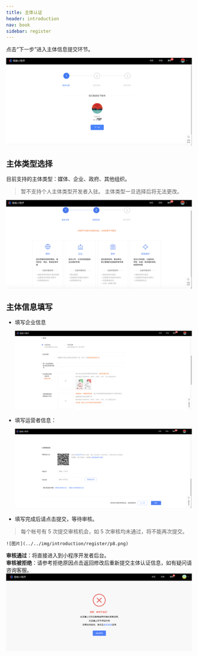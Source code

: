 ```yaml
---
title: 主体认证
header: introduction
nav: book
sidebar: register
---
```


点击“下一步”进入主体信息提交环节。

![图片](../../img/introduction/register/1.1.png)

## 主体类型选择

目前支持的主体类型：媒体、企业、政府、其他组织。
> 暂不支持个人主体类型开发者入驻。
> 主体类型一旦选择后将无法更改。

![图片](../../img/introduction/register/1.2.png)

## 主体信息填写


* 填写企业信息

    ![图片](../../img/introduction/register/1.4.png)

* 填写运营者信息：

    ![图片](../../img/introduction/register/1.5.png)

* 填写完成后请点击提交，等待审核。
> 每个帐号有 5 次提交审核机会，如 5 次审核均未通过，将不能再次提交。

    ![图片](../../img/introduction/register/p8.png)
 **审核通过**：将直接进入到小程序开发者后台。    
 **审核被拒绝**：请参考拒绝原因点击返回修改后重新提交主体认证信息，如有疑问请咨询客服。
    ![图片](../../img/introduction/register/1.6.png)








